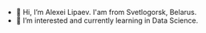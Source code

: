 - 👋 Hi, I’m Alexei Lipaev. I'am from Svetlogorsk, Belarus.
- 👀 I’m interested and currently learning in Data Science.

<!---
NikonD800/NikonD800 is a ✨ special ✨ repository because its `README.md` (this file) appears on your GitHub profile.
You can click the Preview link to take a look at your changes.
--->

